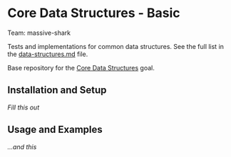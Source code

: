 # Core Data Structures - Basic
Team: massive-shark

Tests and implementations for common data structures. See the full list in the [data-structures.md](data-structures.md) file.

Base repository for the [Core Data Structures](https://github.com/GuildCrafts/web-development-js/issues/128) goal.

## Installation and Setup

_Fill this out_

## Usage and Examples

_...and this_
